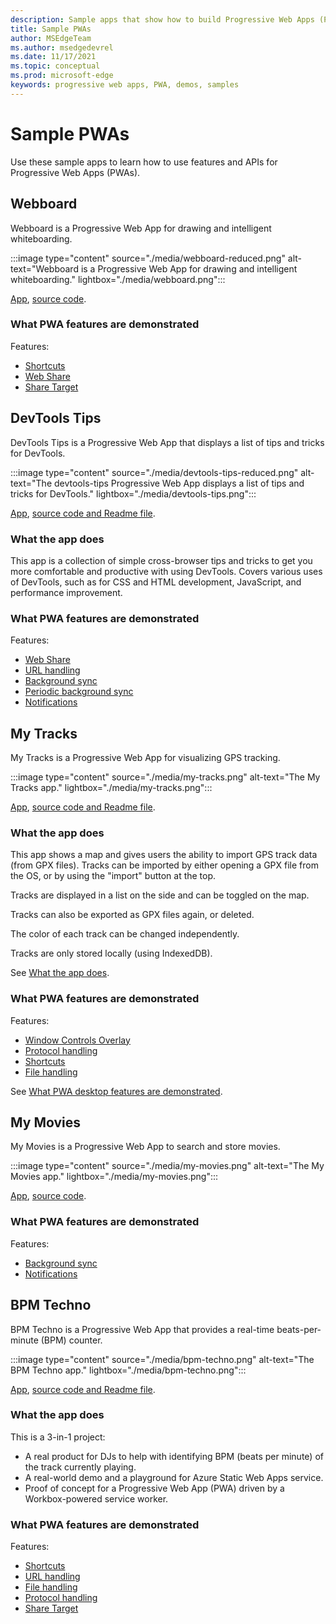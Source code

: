```yaml
---
description: Sample apps that show how to build Progressive Web Apps (PWAs).
title: Sample PWAs
author: MSEdgeTeam
ms.author: msedgedevrel
ms.date: 11/17/2021
ms.topic: conceptual
ms.prod: microsoft-edge
keywords: progressive web apps, PWA, demos, samples
---
```

# Sample PWAs

Use these sample apps to learn how to use features and APIs for Progressive Web Apps (PWAs).


<!-- ====================================================================== -->
## Webboard

Webboard is a Progressive Web App for drawing and intelligent whiteboarding.

:::image type="content" source="./media/webboard-reduced.png" alt-text="Webboard is a Progressive Web App for drawing and intelligent whiteboarding." lightbox="./media/webboard.png":::

[App](https://webboard.app/), [source code](https://github.com/pwa-builder/web-whiteboard).

<!-- ### What the app does -->

### What PWA features are demonstrated

Features:

*  [Shortcuts](./how-to/shortcuts.md)
*  [Web Share](./how-to/share.md#sharing-content)
*  [Share Target](./how-to/share.md#receiving-shared-content)


<!-- ====================================================================== -->
## DevTools Tips

DevTools Tips is a Progressive Web App that displays a list of tips and tricks for DevTools.

:::image type="content" source="./media/devtools-tips-reduced.png" alt-text="The devtools-tips Progressive Web App displays a list of tips and tricks for DevTools." lightbox="./media/devtools-tips.png":::

[App](https://devtoolstips.org), [source code and Readme file](https://github.com/captainbrosset/devtools-tips).

### What the app does

This app is a collection of simple cross-browser tips and tricks to get you more comfortable and productive with using DevTools.  Covers various uses of DevTools, such as for CSS and HTML development, JavaScript, and performance improvement.

### What PWA features are demonstrated

Features:

*  [Web Share](./how-to/share.md#sharing-content)
*  [URL handling](./how-to/handle-urls.md)
*  [Background sync](./how-to/background-syncs.md#synchronize-data-with-the-server-with-the-background-sync-api)
*  [Periodic background sync](./how-to/background-syncs.md#regularly-get-fresh-content-with-the-periodic-background-sync-api)
*  [Notifications](./how-to/notifications-badges.md#display-notifications-in-the-action-center)


<!-- ====================================================================== -->
## My Tracks

My Tracks is a Progressive Web App for visualizing GPS tracking.

:::image type="content" source="./media/my-tracks.png" alt-text="The My Tracks app." lightbox="./media/my-tracks.png":::

[App](https://captainbrosset.github.io/mytracks/), [source code and Readme file](https://github.com/captainbrosset/mytracks).

### What the app does

This app shows a map and gives users the ability to import GPS track data (from GPX files). Tracks can be imported by either opening a GPX file from the OS, or by using the "import" button at the top.

Tracks are displayed in a list on the side and can be toggled on the map.

Tracks can also be exported as GPX files again, or deleted.

The color of each track can be changed independently.

Tracks are only stored locally (using IndexedDB).

See [What the app does](https://github.com/captainbrosset/mytracks#what-the-app-does).

### What PWA features are demonstrated

Features:

*  [Window Controls Overlay](./how-to/window-controls-overlay.md)
*  [Protocol handling](./how-to/handle-protocols.md)
*  [Shortcuts](./how-to/shortcuts.md)
*  [File handling](./how-to/handle-files.md)

See [What PWA desktop features are demonstrated](https://github.com/captainbrosset/mytracks#what-pwa-desktop-features-are-demonstrated).


<!-- ====================================================================== -->
## My Movies

My Movies is a Progressive Web App to search and store movies.

:::image type="content" source="./media/my-movies.png" alt-text="The My Movies app." lightbox="./media/my-movies.png":::

[App](https://quirky-rosalind-ac1e65.netlify.app/), [source code](https://github.com/captainbrosset/movies-db-pwa).<!-- no readme yet, to do: link when exists -->

<!-- ### What the app does -->

### What PWA features are demonstrated

Features:

*  [Background sync](./how-to/background-syncs.md#synchronize-data-with-the-server-with-the-background-sync-api)
*  [Notifications](./how-to/notifications-badges.md#display-notifications-in-the-action-center)


<!-- ====================================================================== -->
## BPM Techno

BPM Techno is a Progressive Web App that provides a real-time beats-per-minute (BPM) counter.

:::image type="content" source="./media/bpm-techno.png" alt-text="The BPM Techno app." lightbox="./media/bpm-techno.png":::

[App](https://bpmtech.no/), [source code and Readme file](https://github.com/webmaxru/bpm-counter).

### What the app does

This is a 3-in-1 project:
*  A real product for DJs to help with identifying BPM (beats per minute) of the track currently playing.
*  A real-world demo and a playground for Azure Static Web Apps service.
*  Proof of concept for a Progressive Web App (PWA) driven by a Workbox-powered service worker.

### What PWA features are demonstrated

Features:

*  [Shortcuts](./how-to/shortcuts.md)
*  [URL handling](./how-to/handle-urls.md)
*  [File handling](./how-to/handle-files.md)
*  [Protocol handling](./how-to/handle-protocols.md)
*  [Share Target](./how-to/share.md#receiving-shared-content)
